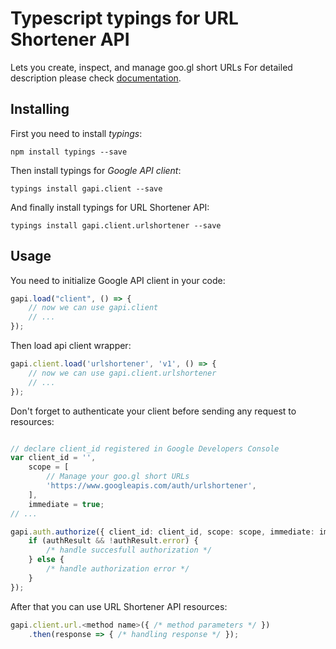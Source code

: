 # Typescript typings for URL Shortener API
Lets you create, inspect, and manage goo.gl short URLs
For detailed description please check [documentation](https://developers.google.com/url-shortener/v1/getting_started).

## Installing

First you need to install *typings*:
```
npm install typings --save 
```

Then install typings for *Google API client*:
```
typings install gapi.client --save 
```

And finally install typings for URL Shortener API:
```
typings install gapi.client.urlshortener --save 
```

## Usage

You need to initialize Google API client in your code:
```typescript
gapi.load("client", () => { 
    // now we can use gapi.client
    // ... 
});
```

Then load api client wrapper:
```typescript
gapi.client.load('urlshortener', 'v1', () => {
    // now we can use gapi.client.urlshortener
    // ... 
});
```

Don't forget to authenticate your client before sending any request to resources:
```typescript

// declare client_id registered in Google Developers Console
var client_id = '',
    scope = [     
        // Manage your goo.gl short URLs
        'https://www.googleapis.com/auth/urlshortener',
    ],
    immediate = true;
// ...

gapi.auth.authorize({ client_id: client_id, scope: scope, immediate: immediate }, authResult => {
    if (authResult && !authResult.error) {
        /* handle succesfull authorization */
    } else {
        /* handle authorization error */
    }
});            
```

After that you can use URL Shortener API resources:

```typescript
gapi.client.url.<method name>({ /* method parameters */ })
    .then(response => { /* handling response */ });
```
